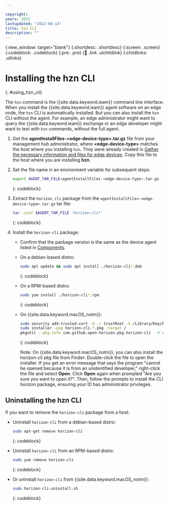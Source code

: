 ```yaml
---

copyright:
years: 2022
lastupdated: "2022-06-14"
title: hzn CLI
description: ""
---
```


{:new_window: target="blank"}
{:shortdesc: .shortdesc}
{:screen: .screen}
{:codeblock: .codeblock}
{:pre: .pre}
{:child: .link .ulchildlink}
{:childlinks: .ullinks}

# Installing the hzn CLI
{: #using_hzn_cli}

The `hzn` command is the {{site.data.keyword.ieam}} command line interface. When you install the {{site.data.keyword.ieam}} agent software on an edge node, the `hzn` CLI is automatically installed. But you can also install the `hzn` CLI without the agent. For example, an edge administrator might want to query the {{site.data.keyword.ieam}} exchange or an edge developer might want to test with `hzn` commands, without the full agent.

1. Get the **agentInstallFiles-&lt;edge-device-type&gt;.tar.gz** file from your management hub administrator, where **&lt;edge-device-type&gt;** matches the host where you installing `hzn`. They were already created in [Gather the necessary information and files for edge devices](../hub/gather_files.md#prereq_horizon). Copy this file to the host where you are installing **hzn**.

2. Set the file name in an environment variable for subsequent steps:

   ```bash
   export AGENT_TAR_FILE=agentInstallFiles-<edge-device-type>.tar.gz
   ```
   {: codeblock}

3. Extract the `horizon_cli` package from the `agentInstallFiles-<edge-device-type>.tar.gz` tar file:

   ```bash
   tar -zxvf $AGENT_TAR_FILE 'horizon-cli*'
   ```
   {: codeblock}

4. Install the `horizon-cli` package:

   - Confirm that the package version is the same as the device agent listed in [Components](../getting_started/components.md).

   - On a debian-based distro:

     ```bash
     sudo apt update && sudo apt install ./horizon-cli*.deb
     ```
     {: codeblock}

   - On a RPM-based distro:

     ```bash
     sudo yum install ./horizon-cli*.rpm
     ```
     {: codeblock}

   - On {{site.data.keyword.macOS_notm}}:

     ```bash
     sudo security add-trusted-cert -d -r trustRoot -k /Library/Keychains/System.keychain horizon-cli.crt
     sudo installer -pkg horizon-cli-*.pkg -target /
     pkgutil --pkg-info com.github.open-horizon.pkg.horizon-cli   # confirm version installed
     ```
     {: codeblock}

     Note: On {{site.data.keyword.macOS_notm}}, you can also install the horizon-cli pkg file from Finder: Double-click the file to open the installer. If you get an error message that says the program "cannot be opened because it is from an unidentified developer," right-click the file and select **Open**. Click **Open** again when prompted "Are you sure you want to open it?". Then, follow the prompts to install the CLI horizon package, ensuring your ID has administrator privileges.

## Uninstalling the hzn CLI

If you want to remove the `horizon-cli` package from a host:

- Uninstall `horizon-cli` from a debian-based distro:

  ```bash
  sudo apt-get remove horizon-cli
  ```
  {: codeblock}

- Uninstall `horizon-cli` from an RPM-based distro:

  ```bash
  sudo yum remove horizon-cli
  ```
  {: codeblock}

- Or uninstall `horizon-cli` from {{site.data.keyword.macOS_notm}}:

  ```bash
  sudo horizon-cli-uninstall.sh
  ```
  {: codeblock}
